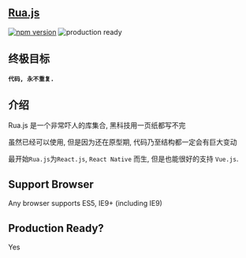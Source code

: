 ## [Rua.js](https://github.com/rua-js/rua)


[![npm version](https://badge.fury.io/js/rua.svg)](https://badge.fury.io/js/rua)
![production ready](https://img.shields.io/badge/production--ready-YES-brightgreen.svg)

## 终极目标
**`代码, 永不重复.`**

## 介绍
Rua.js 是一个非常吓人的库集合, 黑科技用一页纸都写不完 

虽然已经可以使用, 但是因为还在原型期, 代码乃至结构都一定会有巨大变动  

最开始`Rua.js`为`React.js`, `React Native` 而生, 但是也能很好的支持 `Vue.js`.

## Support Browser
Any browser supports ES5, IE9+ (including IE9)

## Production Ready?
Yes